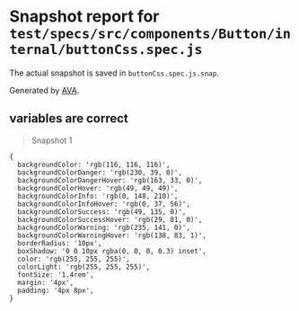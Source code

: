 # Snapshot report for `test/specs/src/components/Button/internal/buttonCss.spec.js`

The actual snapshot is saved in `buttonCss.spec.js.snap`.

Generated by [AVA](https://ava.li).

## variables are correct

> Snapshot 1

    {
      backgroundColor: 'rgb(116, 116, 116)',
      backgroundColorDanger: 'rgb(230, 39, 0)',
      backgroundColorDangerHover: 'rgb(163, 33, 0)',
      backgroundColorHover: 'rgb(49, 49, 49)',
      backgroundColorInfo: 'rgb(0, 148, 210)',
      backgroundColorInfoHover: 'rgb(0, 37, 56)',
      backgroundColorSuccess: 'rgb(49, 135, 0)',
      backgroundColorSuccessHover: 'rgb(29, 81, 0)',
      backgroundColorWarning: 'rgb(235, 141, 0)',
      backgroundColorWarningHover: 'rgb(138, 83, 1)',
      borderRadius: '10px',
      boxShadow: '0 0 10px rgba(0, 0, 0, 0.3) inset',
      color: 'rgb(255, 255, 255)',
      colorLight: 'rgb(255, 255, 255)',
      fontSize: '1.4rem',
      margin: '4px',
      padding: '4px 8px',
    }
